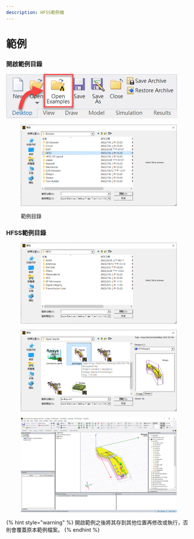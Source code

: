 ```yaml
---
description: HFSS範例檔
---
```


# 範例

### 開啟範例目錄

![](<../.gitbook/assets/image (4).png>)

<figure><img src="../.gitbook/assets/image (3).png" alt=""><figcaption><p>範例目錄</p></figcaption></figure>

### HFSS範例目錄

<figure><img src="../.gitbook/assets/image (1).png" alt=""><figcaption></figcaption></figure>

<figure><img src="../.gitbook/assets/image.png" alt=""><figcaption></figcaption></figure>

<figure><img src="../.gitbook/assets/image (2) (2).png" alt=""><figcaption></figcaption></figure>

{% hint style="warning" %}
開啟範例之後將其存到其他位置再修改或執行，否則會覆蓋原本範例檔案。
{% endhint %}

